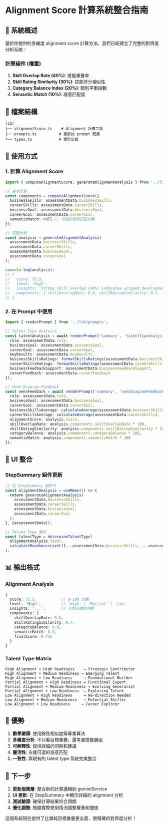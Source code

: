 # Alignment Score 計算系統整合指南

## 🎯 系統概述

基於你提供的多維度 alignment score 計算方法，我們已經建立了完整的對齊度分析系統：

### 計算組件 (權重)
1. **Skill Overlap Rate (40%)**: 技能重疊率
2. **Skill Rating Similarity (30%)**: 技能評分相似性  
3. **Category Balance Index (20%)**: 類別平衡指數
4. **Semantic Match (10%)**: 語意匹配度

## 📁 檔案結構

```
lib/
├── alignmentScore.ts    # Alignment 計算工具
├── prompts.ts          # 更新的 prompt 配置
└── types.ts            # 類型定義
```

## 🔧 使用方式

### 1. 計算 Alignment Score

```typescript
import { computeAlignmentScore, generateAlignmentAnalysis } from '../lib/alignmentScore';

// 基本計算
const components = computeAlignmentScore({
  businessSkills: assessmentData.businessSkills,
  careerSkills: assessmentData.careerSkills,
  businessGoal: assessmentData.businessGoal,
  careerGoal: assessmentData.careerGoal,
  semanticMatch: null // 可選的語意匹配分數
});

// 完整分析
const analysis = generateAlignmentAnalysis(
  assessmentData.businessSkills,
  assessmentData.careerSkills,
  assessmentData.businessGoal,
  assessmentData.careerGoal
);

console.log(analysis);
// {
//   score: 75.5,
//   level: 'High',
//   insights: 'Strong skill overlap (80%) indicates aligned development focus...',
//   components: { skillOverlapRate: 0.8, skillRatingSimilarity: 0.7, ... }
// }
```

### 2. 在 Prompt 中使用

```typescript
import { renderPrompt } from '../lib/prompts';

// Talent Type Analysis
const talentAnalysis = await renderPrompt('summary', 'talentTypeAnalysis', {
  role: assessmentData.role,
  businessGoal: assessmentData.businessGoal,
  careerGoal: assessmentData.careerGoal,
  keyResults: assessmentData.keyResults,
  businessSkillsRatings: formatSkillsRatings(assessmentData.businessSkills),
  careerSkillsRatings: formatSkillsRatings(assessmentData.careerSkills),
  businessFeedbackSupport: assessmentData.businessFeedbackSupport,
  careerFeedback: assessmentData.careerFeedback
});

// Venn Diagram Feedback
const vennFeedback = await renderPrompt('summary', 'vennDiagramFeedback', {
  role: assessmentData.role,
  businessGoal: assessmentData.businessGoal,
  careerGoal: assessmentData.careerGoal,
  businessSkillsAverage: calculateAverage(assessmentData.businessSkills),
  careerSkillsAverage: calculateAverage(assessmentData.careerSkills),
  alignmentScore: analysis.score,
  skillOverlapRate: analysis.components.skillOverlapRate * 100,
  skillRatingSimilarity: analysis.components.skillRatingSimilarity * 100,
  categoryBalance: analysis.components.categoryBalance * 100,
  semanticMatch: analysis.components.semanticMatch * 100
});
```

## 🎨 UI 整合

### StepSummary 組件更新

```typescript
// 在 StepSummary 組件中
const alignmentAnalysis = useMemo(() => {
  return generateAlignmentAnalysis(
    assessmentData.businessSkills,
    assessmentData.careerSkills,
    assessmentData.businessGoal,
    assessmentData.careerGoal
  );
}, [assessmentData]);

// Talent Type 顯示
const talentType = determineTalentType(
  alignmentAnalysis.level,
  calculateReadinessLevel([...assessmentData.businessSkills, ...assessmentData.careerSkills])
);
```

## 📊 輸出格式

### Alignment Analysis
```typescript
{
  score: 75.5,           // 0-100 分數
  level: 'High',         // 'High' | 'Partial' | 'Low'
  insights: '...',       // 人類可讀的洞察
  components: {
    skillOverlapRate: 0.8,
    skillRatingSimilarity: 0.7,
    categoryBalance: 0.6,
    semanticMatch: 0.5,
    finalScore: 0.755
  }
}
```

### Talent Type Matrix
```
High Alignment + High Readiness    → Strategic Contributor
High Alignment + Medium Readiness → Emerging Talent
High Alignment + Low Readiness     → Foundational Builder
Partial Alignment + High Readiness → Functional Expert
Partial Alignment + Medium Readiness → Evolving Generalist
Partial Alignment + Low Readiness  → Exploring Talent
Low Alignment + High Readiness     → Re-direction Needed
Low Alignment + Medium Readiness   → Potential Shifter
Low Alignment + Low Readiness     → Career Explorer
```

## 🚀 優勢

1. **數學嚴謹**: 使用餘弦相似度等專業算法
2. **多維度分析**: 不只看目標重疊，還考慮技能層面
3. **可解釋性**: 提供詳細的洞察和建議
4. **靈活性**: 支援可選的語意匹配
5. **一致性**: 與現有的 talent type 系統完美整合

## 🔄 下一步

1. **更新服務層**: 整合新的計算邏輯到 geminiService
2. **UI 更新**: 在 StepSummary 中顯示詳細的 alignment 分析
3. **測試驗證**: 確保計算結果符合預期
4. **優化調整**: 根據實際使用情況調整權重和閾值

這個系統現在提供了比單純目標重疊更全面、更精確的對齊度分析！
